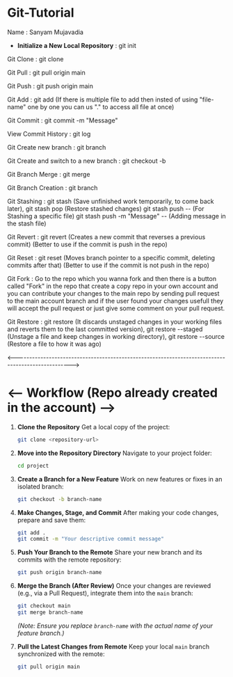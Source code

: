 # Git-Tutorial

Name : Sanyam Mujavadia

* **Initialize a New Local Repository** : git init

Git Clone : git clone <Repository Url>

Git Pull : git pull origin main

Git Push : git push origin main

Git Add : git add <file-name> (If there is multiple file to add then insted of using "file-name" one by one you can us "." to access all file at once)

Git Commit : git commit -m "Message"

View Commit History : git log

Git Create new branch : git branch <New-branch-name> 

Git Create and switch to a new branch : git checkout -b <New-branch-name>

Git Branch Merge : git merge <branch-name>

Git Branch Creation : git branch <branch-name>

Git Stashing : git stash (Save unfinished work temporarily, to come back later),
git stash pop (Restore stashed changes)
git stash push -- <file-name> (For Stashing a specific file)
git stash push -m "Message" -- <file-name> (Adding message in the stash file)

Git Revert : git revert <commit-hash> (Creates a new commit that reverses a previous commit) (Better to use if the commit is push in the repo)

Git Reset : git reset <commit-hash> (Moves branch pointer to a specific commit, deleting commits after that) (Better to use if the commit is not push in the repo)

Git Fork : Go to the repo which you wanna fork and then there is a button called "Fork" in the repo that create a copy repo in your own account and you can contribute your changes to the main repo by sending pull request to the main account branch and if the user found your changes usefull they will accept the pull request or just give some comment on your pull request. 

Git Restore : git restore <file-name> (It discards unstaged changes in your working files and reverts them to the last committed version),
git restore --staged <file-name> (Unstage a file and keep changes in working directory),
git restore --source <commit-hash> <file-name> (Restore a file to how it was <commit-hash> ago)

<-------------------------------------------------------------------------------------------------->

# <-- Workflow (Repo already created in the account) -->

1.  **Clone the Repository**
    Get a local copy of the project:
    ```bash
    git clone <repository-url>
    ```

2.  **Move into the Repository Directory**
    Navigate to your project folder:
    ```bash
    cd project
    ```

3.  **Create a Branch for a New Feature**
    Work on new features or fixes in an isolated branch:
    ```bash
    git checkout -b branch-name
    ```

4.  **Make Changes, Stage, and Commit**
    After making your code changes, prepare and save them:
    ```bash
    git add .
    git commit -m "Your descriptive commit message"
    ```

5.  **Push Your Branch to the Remote**
    Share your new branch and its commits with the remote repository:
    ```bash
    git push origin branch-name
    ```

6.  **Merge the Branch (After Review)**
    Once your changes are reviewed (e.g., via a Pull Request), integrate them into the `main` branch:
    ```bash
    git checkout main
    git merge branch-name
    ```
    *(Note: Ensure you replace `branch-name` with the actual name of your feature branch.)*

7.  **Pull the Latest Changes from Remote**
    Keep your local `main` branch synchronized with the remote:
    ```bash
    git pull origin main
    ```